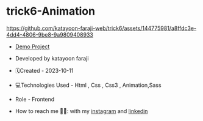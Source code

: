 # trick6-Animation

https://github.com/katayoon-faraji-web/trick6/assets/144775981/a8ffdc3e-4dd4-4806-9be8-9a9809408933

- [Demo Project](https://katayoon-faraji-web.github.io/trick6-Animation/)

- Developed by katayoon faraji

- 🗓️Created - 2023-10-11

- 💻Technologies Used - Html , Css , Css3 , Animation,Sass

- Role - Frontend

- How to reach me 👩🏻: with my [instagram](https://instagram.com/katayoon_faraji_web) and [linkedin](https://www.linkedin.com/in/katayoon-faraji-web-3b722b207r)
